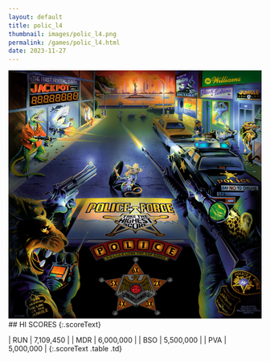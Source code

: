 ```yaml
---
layout: default
title: polic_l4
thumbnail: images/polic_l4.png
permalink: /games/polic_l4.html
date: 2023-11-27
---
```


<img src="../images/polic_l4.png" class="gameThumbnail img-fluid mx-auto align-middle">
## HI SCORES
{:.scoreText}

| RUN | 7,109,450 | 
| MDR | 6,000,000 | 
| BSO | 5,500,000 | 
| PVA | 5,000,000 | 
{:.scoreText .table .td}
